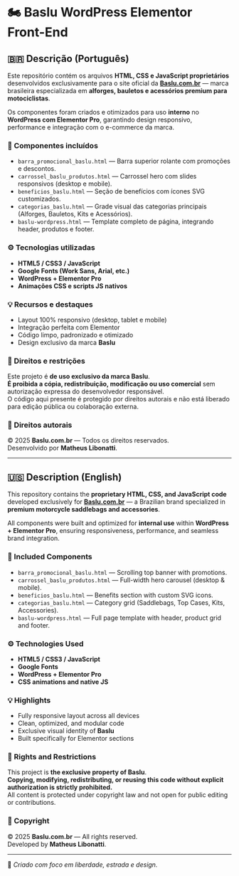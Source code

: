 # 🏍️ Baslu WordPress Elementor Front-End

## 🇧🇷 Descrição (Português)

Este repositório contém os arquivos **HTML, CSS e JavaScript proprietários** desenvolvidos exclusivamente para o site oficial da **[Baslu.com.br](https://baslu.com.br)** — marca brasileira especializada em **alforges, bauletos e acessórios premium para motociclistas**.

Os componentes foram criados e otimizados para uso **interno** no **WordPress com Elementor Pro**, garantindo design responsivo, performance e integração com o e-commerce da marca.

### 🧩 Componentes incluídos
- `barra_promocional_baslu.html` — Barra superior rolante com promoções e descontos.
- `carrossel_baslu_produtos.html` — Carrossel hero com slides responsivos (desktop e mobile).
- `beneficios_baslu.html` — Seção de benefícios com ícones SVG customizados.
- `categorias_baslu.html` — Grade visual das categorias principais (Alforges, Bauletos, Kits e Acessórios).
- `baslu-wordpress.html` — Template completo de página, integrando header, produtos e footer.

### ⚙️ Tecnologias utilizadas
- **HTML5 / CSS3 / JavaScript**
- **Google Fonts (Work Sans, Arial, etc.)**
- **WordPress + Elementor Pro**
- **Animações CSS e scripts JS nativos**

### 💡 Recursos e destaques
- Layout 100% responsivo (desktop, tablet e mobile)
- Integração perfeita com Elementor
- Código limpo, padronizado e otimizado
- Design exclusivo da marca **Baslu**

### 🚫 Direitos e restrições
Este projeto é **de uso exclusivo da marca Baslu**.  
**É proibida a cópia, redistribuição, modificação ou uso comercial** sem autorização expressa do desenvolvedor responsável.  
O código aqui presente é protegido por direitos autorais e não está liberado para edição pública ou colaboração externa.

### 📜 Direitos autorais
© 2025 **Baslu.com.br** — Todos os direitos reservados.  
Desenvolvido por **Matheus Libonatti**.

---

## 🇺🇸 Description (English)

This repository contains the **proprietary HTML, CSS, and JavaScript code** developed exclusively for **[Baslu.com.br](https://baslu.com.br)** — a Brazilian brand specialized in **premium motorcycle saddlebags and accessories**.

All components were built and optimized for **internal use** within **WordPress + Elementor Pro**, ensuring responsiveness, performance, and seamless brand integration.

### 🧩 Included Components
- `barra_promocional_baslu.html` — Scrolling top banner with promotions.
- `carrossel_baslu_produtos.html` — Full-width hero carousel (desktop & mobile).
- `beneficios_baslu.html` — Benefits section with custom SVG icons.
- `categorias_baslu.html` — Category grid (Saddlebags, Top Cases, Kits, Accessories).
- `baslu-wordpress.html` — Full page template with header, product grid and footer.

### ⚙️ Technologies Used
- **HTML5 / CSS3 / JavaScript**
- **Google Fonts**
- **WordPress + Elementor Pro**
- **CSS animations and native JS**

### 💡 Highlights
- Fully responsive layout across all devices
- Clean, optimized, and modular code
- Exclusive visual identity of **Baslu**
- Built specifically for Elementor sections

### 🚫 Rights and Restrictions
This project is **the exclusive property of Baslu**.  
**Copying, modifying, redistributing, or reusing this code without explicit authorization is strictly prohibited.**  
All content is protected under copyright law and not open for public editing or contributions.

### 📜 Copyright
© 2025 **Baslu.com.br** — All rights reserved.  
Developed by **Matheus Libonatti**.

---

🖤 *Criado com foco em liberdade, estrada e design.*
